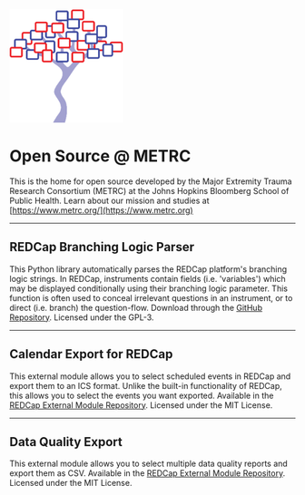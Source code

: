 <img src="assets/METRC_logo.png" width="200" height="200">

# Open Source @ METRC

This is the home for open source developed by the Major Extremity Trauma Research Consortium (METRC) at the
Johns Hopkins Bloomberg School of Public Health.  Learn about our mission and studies at [https://www.metrc.org/](https://www.metrc.org)

---

## REDCap Branching Logic Parser

This Python library automatically parses the REDCap platform's branching logic strings. In REDCap, instruments 
contain fields (i.e. 'variables') which may be displayed conditionally using their branching logic parameter. 
This function is often used to conceal irrelevant questions in an instrument, or to direct (i.e. branch) the 
question-flow. Download through the [GitHub Repository](https://github.com/metrc/redcap-branch-parser).
Licensed under the GPL-3.

---

## Calendar Export for REDCap

This external module allows you to select scheduled events in REDCap and export them to an ICS format. 
Unlike the built-in functionality of REDCap, this allows you to select the events you want exported. 
Available in the [REDCap External Module Repository](https://redcap.vanderbilt.edu/consortium/modules/).  Licensed under the MIT License.

---

## Data Quality Export

This external module allows you to select multiple data quality reports and export them as CSV.
Available in the [REDCap External Module Repository](https://redcap.vanderbilt.edu/consortium/modules/). Licensed under the MIT License.
